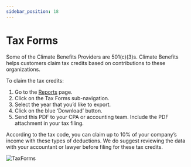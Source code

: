 ```yaml
---
sidebar_position: 18
---
```


# Tax Forms 

Some of the Climate Benefits Providers are 501(c)(3)s. Climate Benefits helps customers claim tax credits based on contributions to these organizations. 

To claim the tax credits:   
1. Go to the [Reports](https://www.app.climatebenefits.com/employer/reports) page. 
2. Click on the Tax Forms sub-navigation. 
3. Select the year that you’d like to export. 
4. Click on the blue ‘Download’ button. 
5. Send this PDF to your CPA or accounting team. Include the PDF attachment in your tax filing. 

According to the tax code, you can claim up to 10% of your company’s income with these types of deductions. We do suggest reviewing the data with your accountant or lawyer before filing for these tax credits. 


![TaxForms](../../src/assets/TaxForms.gif)